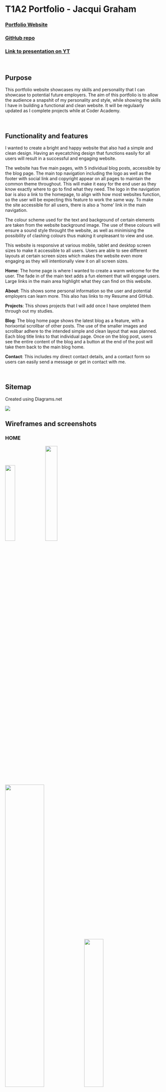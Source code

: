 # **T1A2 Portfolio - Jacqui Graham**

### [Portfolio Website](https://cute-tapioca-bd20a2.netlify.app/)

### [GitHub repo](https://github.com/jacmerds/JacquiGraham_T1A2.git)

### [Link to presentation on YT](https://youtu.be/b7d5tOguvWE)

<br>

## Purpose
This portfolio website showcases my skills and personality that I can showcase to potential future employers. The aim of this portfolio is to allow the audience a snapshit of my personality and style, while showing the skills I have in building a functional and clean website. It will be regulaarly updated as I complete projects while at Coder Academy.

<br>

## Functionality and features

I wanted to create a bright and happy website that also had a simple and clean design. Having an eyecatching design that functions easily for all users will result in a successful and engaging website.

The website has five main pages, with 5 individual blog posts, accessible by the blog page. The main top navigation including the logo as well as the footer with social link and copyright appear on all pages to maintain the common theme throughout. This will make it easy for the end user as they know exactly where to go to find what they need. The logo in the navigation bar is also a link to the homepage, to align with how most websites function, so the user will be expecting this feature to work the same way. To make the site accessible for all users, there is also a 'home' link in the main navigation.

The colour scheme used for the text and background of certain elements are taken from the website background image. The use of these colours will ensure a sound style throught the website, as well as minimising the possibility of clashing colours thus making it unpleasant to view and use.

This website is responsive at various mobile, tablet and desktop screen sizes to make it accessible to all users. Users are able to see different layouts at certain screen sizes which makes the website even more engaging as they will intentionally view it on all screen sizes.

**Home**: The home page is where I wanted to create a warm welcome for the user. The fade in of the main text adds a fun element that will engage users. Large links in the main area highlight what they can find on this website.

**About**: This shows some personal information so the user and potential employers can learn more. This also has links to my Resume and GitHub.

**Projects**: This shows projects that I will add once I have ompleted them through out my studies.

**Blog**: The blog home page shows the latest blog as a feature, with a horixontal scrollbar of other posts. The use of the smaller images and scrollbar adhere to the intended simple and clean layout that was planned. Each blog title links to that individual page. Once on the blog post, users see the entire content of the blog and a button at the end of the post will take them back to the main blog home.

**Contact**: This includes my direct contact details, and a contact form so users can easily send a message or get in contact with me.

<br>

## Sitemap
Created using Diagrams.net 

<img src="./docs/portfolio-sitemap-wf.jpg">

<br>

## Wireframes and screenshots

### HOME
<img src="./docs/mob-home.png" width="25%">
<img src="./docs/mob-home-wf.png" width="28%">
<img src="./docs/tab-home.png" width="50%">
<img src="./docs/tab-home-wf.png" width="35%">
<img src="./docs/desk-home.png" width="70%">
<img src="./docs/desk-home-wf.png" width="60%">

### ABOUT
<img src="./docs/mob-about.png" width="28%">
<img src="./docs/mob-about-wf.png" width="32%">
<img src="./docs/tab-about.png" width="40%">
<img src="./docs/tab-about-wf.png" width="50%">
<img src="./docs/desk-about.png" width="70%">
<img src="./docs/desk-about-wf.png" width="65%">

### PROJECTS
<img src="./docs/mob-projects.png" width="28%">
<img src="./docs/mob-projects-wf.png" width="28%">
<img src="./docs/tab-projects.png" width="45%">
<img src="./docs/tab-projects-wf.png" width="45%">
<img src="./docs/desk-projects.png" width="65%">
<img src="./docs/desk-projects-wf.png" width="65%">

### BLOG HOME
<img src="./docs/mob-blog-home.png" width="35%">
<img src="./docs/mob-blog-home-wf.png" width="32%">
<img src="./docs/tab-blog-home.png" width="45%">
<img src="./docs/tab-blog-home-wf.png" width="45%">
<img src="./docs/desk-blog-home.png" width="65%">
<img src="./docs/desk-blog-home-wf.png" width="65%">

### INDIVIDUAL BLOG POST
<img src="./docs/mob-blog-post.png" width="25%">
<img src="./docs/mob-blog-post-wf.png" width="40%">
<img src="./docs/tab-blog-post.png" width="45%">
<img src="./docs/tab-blog-post-wf.png" width="45%">
<img src="./docs/desk-blog-post.png" width="55%">
<img src="./docs/desk-blog-post-wf.png" width="55%">

<br>

## Target audience
The target audience for this website is potential employers and fellow web developers. This website showcases my skills and style, both things that the target audience would be looking at to employ or work with in the future.
<br>

## Tech stack (e.g. html, css, deployment platform, etc)

The wireframes for the site design were made with Justinmind. This website was built using html and css. It was uploaded to a GitHub repository and deployed using Netlify.






